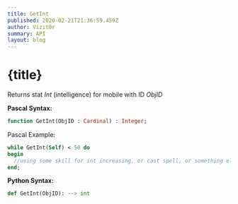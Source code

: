```yaml
---
title: GetInt
published: 2020-02-21T21:36:59.459Z
author: Vizit0r
summary: API
layout: blog
---
```


# {title}

Returns stat *Int* (intelligence) for mobile with ID *ObjID*

**Pascal Syntax:**

```pascal
function GetInt(ObjID : Cardinal) : Integer;
```
Pascal Example:
```pascal
while GetInt(Self) < 50 do
begin
  //using some skill for int increasing, or cast spell, or something else
end;
```

**Python Syntax:**
```python
def GetInt(ObjID): --> int
```